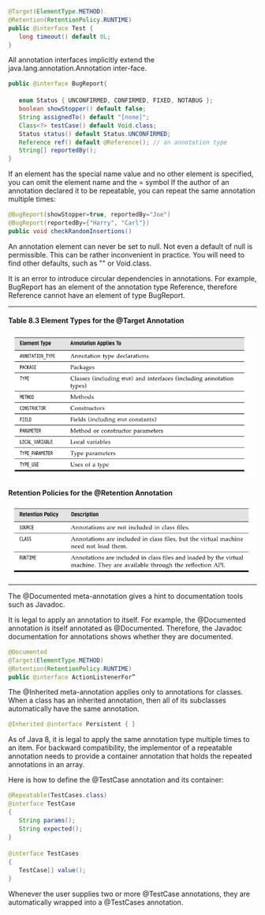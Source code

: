 
```java
@Target(ElementType.METHOD)
@Retention(RetentionPolicy.RUNTIME)
public @interface Test {
   long timeout() default 0L;
}
```

All annotation interfaces implicitly extend the java.lang.annotation.Annotation inter-face.

```java
public @interface BugReport{

   enum Status { UNCONFIRMED, CONFIRMED, FIXED, NOTABUG };
   boolean showStopper() default false;
   String assignedTo() default "[none]";
   Class<?> testCase() default Void.class;
   Status status() default Status.UNCONFIRMED;
   Reference ref() default @Reference(); // an annotation type
   String[] reportedBy();
}
```

If an element has the special name value and no other element is specified, you can omit the element name and the = symbol
If the author of an annotation declared it to be repeatable, you can repeat the same annotation multiple times:

```java
@BugReport(showStopper=true, reportedBy="Joe")
@BugReport(reportedBy={"Harry", "Carl"})
public void checkRandomInsertions()
```

An annotation element can never be set to null. Not even a default of null is permissible. This can be rather inconvenient in practice.
You will need to find other defaults, such as "" or Void.class.

It is an error to introduce circular dependencies in annotations. For example, BugReport has an element of the annotation type Reference, therefore Reference cannot have an element of type BugReport.


-----
#### Table 8.3 Element Types for the @Target Annotation

![anotation1.png](./assets/anotation1.png)


#### Retention Policies for the @Retention Annotation

![anotation2.png](./assets/anotation2.png)


-----

The @Documented meta-annotation gives a hint to documentation tools such as Javadoc.

It is legal to apply an annotation to itself. For example, the @Documented annotation is itself annotated as @Documented. Therefore, the Javadoc documentation for annotations shows whether they are documented.

```java
@Documented
@Target(ElementType.METHOD)
@Retention(RetentionPolicy.RUNTIME)
public @interface ActionListenerFor”

```


The @Inherited meta-annotation applies only to annotations for classes. When a class has an inherited annotation, then all of its subclasses automatically have the same annotation.

```java
@Inherited @interface Persistent { }
```

As of Java 8, it is legal to apply the same annotation type multiple times to an item. For backward compatibility, the implementor of a repeatable annotation needs to provide a container annotation that holds the repeated annotations in an array.

Here is how to define the @TestCase annotation and its container:


```java
@Repeatable(TestCases.class)
@interface TestCase
{
   String params();
   String expected();
}

@interface TestCases
{
   TestCase[] value();
}
```

Whenever the user supplies two or more @TestCase annotations, they are automatically wrapped into a @TestCases annotation.
